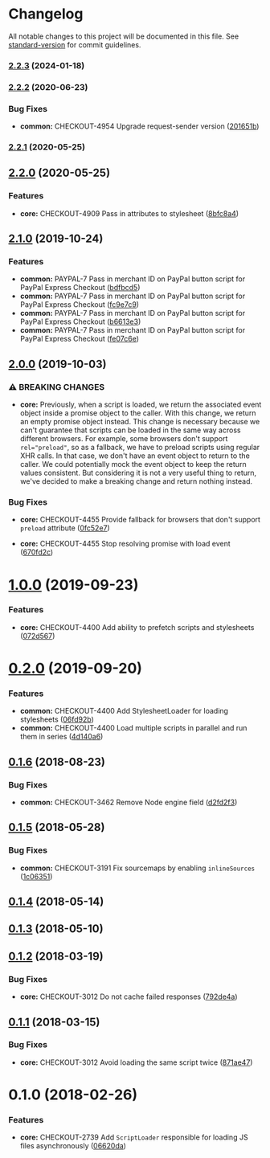 # Changelog

All notable changes to this project will be documented in this file. See [standard-version](https://github.com/conventional-changelog/standard-version) for commit guidelines.

### [2.2.3](https://github.com/bigcommerce/script-loader-js/compare/v2.2.2...v2.2.3) (2024-01-18)

### [2.2.2](https://github.com/bigcommerce/script-loader-js/compare/v2.2.1...v2.2.2) (2020-06-23)


### Bug Fixes

* **common:** CHECKOUT-4954 Upgrade request-sender version ([201651b](https://github.com/bigcommerce/script-loader-js/commit/201651b))

### [2.2.1](https://github.com/bigcommerce/script-loader-js/compare/v2.2.0...v2.2.1) (2020-05-25)

## [2.2.0](https://github.com/bigcommerce/script-loader-js/compare/v2.1.0...v2.2.0) (2020-05-25)


### Features

* **core:** CHECKOUT-4909 Pass in attributes to stylesheet ([8bfc8a4](https://github.com/bigcommerce/script-loader-js/commit/8bfc8a4))

## [2.1.0](https://github.com/bigcommerce/script-loader-js/compare/v2.0.0...v2.1.0) (2019-10-24)


### Features

* **common:** PAYPAL-7 Pass in merchant ID on PayPal button script for PayPal Express Checkout ([bdfbcd5](https://github.com/bigcommerce/script-loader-js/commit/bdfbcd5))
* **common:** PAYPAL-7 Pass in merchant ID on PayPal button script for PayPal Express Checkout ([fc9e7c9](https://github.com/bigcommerce/script-loader-js/commit/fc9e7c9))
* **common:** PAYPAL-7 Pass in merchant ID on PayPal button script for PayPal Express Checkout ([b6613e3](https://github.com/bigcommerce/script-loader-js/commit/b6613e3))
* **common:** PAYPAL-7 Pass in merchant ID on PayPal button script for PayPal Express Checkout ([fe07c6e](https://github.com/bigcommerce/script-loader-js/commit/fe07c6e))

## [2.0.0](https://github.com/bigcommerce/script-loader-js/compare/v1.0.0...v2.0.0) (2019-10-03)


### ⚠ BREAKING CHANGES

* **core:** Previously, when a script is loaded, we return the
associated event object inside a promise object to the caller. With this
change, we return an empty promise object instead. This change is
necessary because we can't guarantee that scripts can be loaded in the
same way across different browsers. For example, some browsers don't
support `rel="preload"`, so as a fallback, we have to preload scripts
using regular XHR calls. In that case, we don't have an event object to
return to the caller. We could potentially mock the event object to keep
the return values consistent. But considering it is not a very useful
thing to return, we've decided to make a breaking change and return
nothing instead.

### Bug Fixes

* **core:** CHECKOUT-4455 Provide fallback for browsers that don't support `preload` attribute ([0fc52e7](https://github.com/bigcommerce/script-loader-js/commit/0fc52e7))


* **core:** CHECKOUT-4455 Stop resolving promise with load event ([670fd2c](https://github.com/bigcommerce/script-loader-js/commit/670fd2c))

<a name="1.0.0"></a>
# [1.0.0](https://github.com/bigcommerce/script-loader-js/compare/v0.2.0...v1.0.0) (2019-09-23)


### Features

* **core:** CHECKOUT-4400 Add ability to prefetch scripts and stylesheets ([072d567](https://github.com/bigcommerce/script-loader-js/commit/072d567))



<a name="0.2.0"></a>
# [0.2.0](https://github.com/bigcommerce/script-loader-js/compare/v0.1.6...v0.2.0) (2019-09-20)


### Features

* **common:** CHECKOUT-4400 Add StylesheetLoader for loading stylesheets ([06fd92b](https://github.com/bigcommerce/script-loader-js/commit/06fd92b))
* **common:** CHECKOUT-4400 Load multiple scripts in parallel and run them in series ([4d140a6](https://github.com/bigcommerce/script-loader-js/commit/4d140a6))



<a name="0.1.6"></a>
## [0.1.6](https://github.com/bigcommerce/script-loader-js/compare/v0.1.5...v0.1.6) (2018-08-23)


### Bug Fixes

* **common:** CHECKOUT-3462 Remove Node engine field ([d2fd2f3](https://github.com/bigcommerce/script-loader-js/commit/d2fd2f3))



<a name="0.1.5"></a>
## [0.1.5](https://github.com/bigcommerce/script-loader-js/compare/v0.1.4...v0.1.5) (2018-05-28)


### Bug Fixes

* **common:** CHECKOUT-3191 Fix sourcemaps by enabling `inlineSources` ([1c06351](https://github.com/bigcommerce/script-loader-js/commit/1c06351))



<a name="0.1.4"></a>
## [0.1.4](https://github.com/bigcommerce/script-loader-js/compare/v0.1.3...v0.1.4) (2018-05-14)



<a name="0.1.3"></a>
## [0.1.3](https://github.com/bigcommerce/script-loader-js/compare/v0.1.2...v0.1.3) (2018-05-10)



<a name="0.1.2"></a>
## [0.1.2](https://github.com/bigcommerce/script-loader-js/compare/v0.1.1...v0.1.2) (2018-03-19)


### Bug Fixes

* **core:** CHECKOUT-3012 Do not cache failed responses ([792de4a](https://github.com/bigcommerce/script-loader-js/commit/792de4a))



<a name="0.1.1"></a>
## [0.1.1](https://github.com/bigcommerce/script-loader-js/compare/v0.1.0...v0.1.1) (2018-03-15)


### Bug Fixes

* **core:** CHECKOUT-3012 Avoid loading the same script twice ([871ae47](https://github.com/bigcommerce/script-loader-js/commit/871ae47))



<a name="0.1.0"></a>
# 0.1.0 (2018-02-26)


### Features

* **core:** CHECKOUT-2739 Add `ScriptLoader` responsible for loading JS files asynchronously ([06620da](https://github.com/bigcommerce/script-loader-js/commit/06620da))
